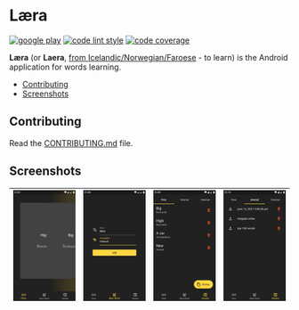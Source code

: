 # Læra

[![google play][google_play_badge_img]][google_play_badge_url]
[![code lint style][lint_badge_img]][lint_badge_url]
[![code coverage][coverage_badge_img]][coverage_badge_url]

**Læra** (or **Laera**, [from Icelandic/Norwegian/Faroese][laera_word_wiki] - to learn) is the Android application for words learning.

* [Contributing](#contributing)
* [Screenshots](#screenshots)

## Contributing

Read the [CONTRIBUTING.md](CONTRIBUTING.md) file.

## Screenshots

![flow page][flow_page_jpg] | ![new page][new_page_jpg] | ![flow asset page][flow_asset_page_jpg] | ![internal assets page][internal_assets_page_jpg]
-|-|-|-

[google_play_badge_img]: https://img.shields.io/badge/google_play-closed_beta-blue
[google_play_badge_url]: https://play.google.com/store/apps/details?id=io.laera
[lint_badge_url]: https://pub.dev/packages/lint
[lint_badge_img]: https://img.shields.io/badge/code_style-lint-blue
[coverage_badge_img]: https://codecov.io/gh/laera-io/laera/branch/stable/graph/badge.svg?token=JJIDGTM3MN
[coverage_badge_url]: https://codecov.io/gh/laera-io/laera

[laera_word_wiki]: https://en.wiktionary.org/wiki/l%C3%A6ra

[flow_page_jpg]: android/fastlane/metadata/android/en-US/images/phoneScreenshots/1_en-US.jpeg
[new_page_jpg]: android/fastlane/metadata/android/en-US/images/phoneScreenshots/2_en-US.jpeg
[flow_asset_page_jpg]: android/fastlane/metadata/android/en-US/images/phoneScreenshots/3_en-US.jpeg
[internal_assets_page_jpg]: android/fastlane/metadata/android/en-US/images/phoneScreenshots/4_en-US.jpeg
